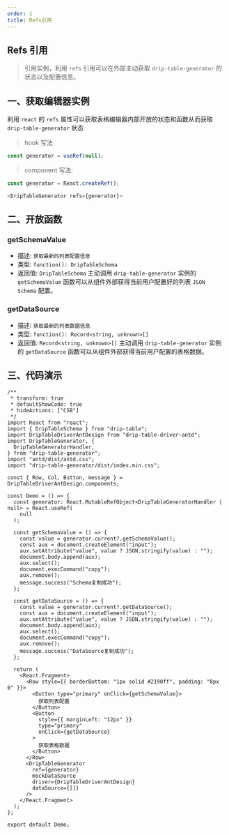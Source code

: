 ```yaml
---
order: 1
title: Refs引用
---
```


## Refs 引用

> 引用实例，利用 `refs` 引用可以在外部主动获取 `drip-table-generator` 的状态以及配置信息。

## 一、获取编辑器实例

利用 `react` 的 `refs` 属性可以获取表格编辑器内部开放的状态和函数从而获取 `drip-table-generator` 状态

> hook 写法

```js
const generator = useRef(null);
```

> component 写法:

```js
const generator = React.createRef();

<DripTableGenerator refs={generator}>
```

## 二、开放函数

### getSchemaValue

- 描述: `获取最新的列表配置信息`
- 类型: `function(): DripTableSchema`
- 返回值: `DripTableSchema`
  主动调用 `drip-table-generator` 实例的 `getSchemaValue` 函数可以从组件外部获得当前用户配置好的列表 `JSON Schema` 配置。

### getDataSource

- 描述: `获取最新的列表数据信息`
- 类型: `function(): Record<string, unknown>[]`
- 返回值: `Record<string, unknown>[]`
  主动调用 `drip-table-generator` 实例的 `getDataSource` 函数可以从组件外部获得当前用户配置的表格数据。

## 三、代码演示

```tsx
/**
 * transform: true
 * defaultShowCode: true
 * hideActions: ["CSB"]
 */
import React from "react";
import { DripTableSchema } from "drip-table";
import DripTableDriverAntDesign from "drip-table-driver-antd";
import DripTableGenerator, {
  DripTableGeneratorHandler,
} from "drip-table-generator";
import "antd/dist/antd.css";
import "drip-table-generator/dist/index.min.css";

const { Row, Col, Button, message } = DripTableDriverAntDesign.components;

const Demo = () => {
  const generator: React.MutableRefObject<DripTableGeneratorHandler | null> = React.useRef(
    null
  );

  const getSchemaValue = () => {
    const value = generator.current?.getSchemaValue();
    const aux = document.createElement("input");
    aux.setAttribute("value", value ? JSON.stringify(value) : "");
    document.body.append(aux);
    aux.select();
    document.execCommand("copy");
    aux.remove();
    message.success("Schema复制成功");
  };

  const getDataSource = () => {
    const value = generator.current?.getDataSource();
    const aux = document.createElement("input");
    aux.setAttribute("value", value ? JSON.stringify(value) : "");
    document.body.append(aux);
    aux.select();
    document.execCommand("copy");
    aux.remove();
    message.success("DataSource复制成功");
  };

  return (
    <React.Fragment>
      <Row style={{ borderBottom: "1px solid #2190ff", padding: "8px 0" }}>
        <Button type="primary" onClick={getSchemaValue}>
          获取列表配置
        </Button>
        <Button
          style={{ marginLeft: "12px" }}
          type="primary"
          onClick={getDataSource}
        >
          获取表格数据
        </Button>
      </Row>
      <DripTableGenerator
        ref={generator}
        mockDataSource
        driver={DripTableDriverAntDesign}
        dataSource={[]}
      />
    </React.Fragment>
  );
};

export default Demo;
```
